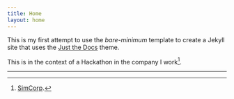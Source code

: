 ```yaml
---
title: Home
layout: home
---
```


This is my first attempt to use the *bare-minimum* template to create a Jekyll site that uses the [Just the Docs](https://github.com/just-the-docs/just-the-docs-template/blob/main/README.md) theme. 

This is in the context of a Hackathon in the company I work[^1]. 

----
[^1]: [SimCorp](https://www.simcorp.com/).

